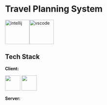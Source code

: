 
# Travel Planning System

<img width="80px" src="https://user-images.githubusercontent.com/25181517/192108890-200809d1-439c-4e23-90d3-b090cf9a4eea.png" alt="intellij"><img width="80px" src="https://user-images.githubusercontent.com/25181517/192108891-d86b6220-e232-423a-bf5f-90903e6887c3.png" alt="vscode">

## Tech Stack

**Client:** 

[//]: # (, Css, , Ajax, JQuery, Boostrap,)
<img width=50px src="https://user-images.githubusercontent.com/25181517/192158954-f88b5814-d510-4564-b285-dff7d6400dad.png">
<img width=50px src="https://user-images.githubusercontent.com/25181517/117447155-6a868a00-af3d-11eb-9cfe-245df15c9f3f.png">

**Server:** 

[//]: # (Spring Boot, Microservice, Spring Security, MySql, MongoDB, Spring Validation)






